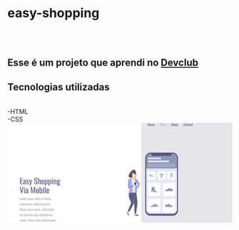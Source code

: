 <h1>easy-shopping</h1>
<br>
<br>
<h2>Esse é um projeto que aprendi no <a href="https://rodolfomori.com.br/devclub">Devclub</a></h2>
<h2>Tecnologias utilizadas</h2>
<br>
 -HTML
<br>
 -CSS
<img src="https://github.com/nicollesilva07/Easy-shopping/blob/main/Captura%20de%20tela%202024-08-21%20190926.png?raw=true"/>

